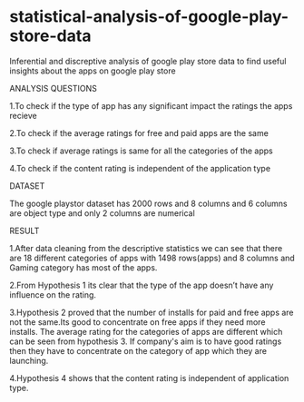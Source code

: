 # statistical-analysis-of-google-play-store-data

Inferential and discreptive analysis of google play store data to find useful insights about the apps on google play store

ANALYSIS QUESTIONS 

1.To check if the type of app has any significant impact the ratings the apps recieve

2.To check if the average ratings for free and paid apps are the same

3.To check if average ratings is same for all the categories of the apps

4.To check if the content rating is independent of the application type

DATASET

The google playstor dataset has 2000 rows and 8 columns and 6 columns are object type and only 2 columns are numerical

RESULT

1.After data cleaning from the descriptive statistics we can see that there are 18 different categories of apps with 1498 rows(apps) and 8 columns and Gaming category has most of the apps.

2.From Hypothesis 1 its clear that the type of the app doesn’t have any influence on the rating.

3.Hypothesis 2 proved that the number of installs for paid and free apps are not the same.Its good to concentrate on free apps if they need more installs.
The average rating for the categories of apps are different which can be seen from hypothesis 3. If company's aim is to have good ratings then they have to concentrate on the category of app which they are launching.

4.Hypothesis 4 shows that the content rating is independent of application type. 

